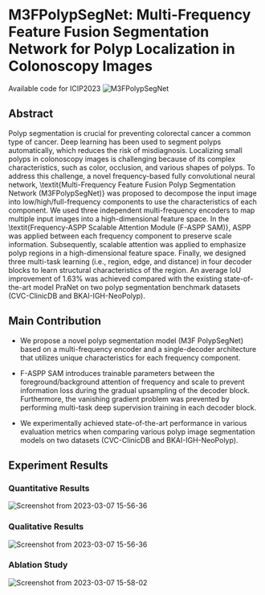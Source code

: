 # M3FPolypSegNet: Multi-Frequency Feature Fusion Segmentation Network for Polyp Localization in Colonoscopy Images
Available code for ICIP2023
![M3FPolypSegNet](https://user-images.githubusercontent.com/77310264/223346757-0774fd2f-4dff-4753-a66c-1baa40ab32f2.png)

## Abstract
Polyp segmentation is crucial for preventing colorectal cancer a common type of cancer. Deep learning has been used to segment polyps automatically, which reduces the risk of misdiagnosis. Localizing small polyps in colonoscopy images is challenging because of its complex characteristics, such as color, occlusion, and various shapes of polyps. To address this challenge, a novel frequency-based fully convolutional neural network, \textit{Multi-Frequency Feature Fusion Polyp Segmentation Network (M3FPolypSegNet)} was proposed to decompose the input image into low/high/full-frequency components to use the characteristics of each component. We used three independent multi-frequency encoders to map multiple input images into a high-dimensional feature space. In the \textit{Frequency-ASPP Scalable Attention Module (F-ASPP SAM)}, ASPP was applied between each frequency component to preserve scale information. Subsequently, scalable attention was applied to emphasize polyp regions in a high-dimensional feature space. Finally, we designed three multi-task learning (i.e., region, edge, and distance) in four decoder blocks to learn structural characteristics of the region. An average IoU improvement of 1.63% was achieved compared with the existing state-of-the-art model PraNet on two polyp segmentation benchmark datasets (CVC-ClinicDB and BKAI-IGH-NeoPolyp).

## Main Contribution

- We propose a novel polyp segmentation model (M3F PolypSegNet) based on a multi-frequency encoder and a single-decoder architecture that utilizes unique characteristics for each frequency component.

- F-ASPP SAM introduces trainable parameters between the foreground/background attention of frequency and scale to prevent information loss during the gradual upsampling of the decoder block. Furthermore, the vanishing gradient problem was prevented by performing multi-task deep supervision training in each decoder block.

- We experimentally achieved state-of-the-art performance in various evaluation metrics when comparing various polyp image segmentation models on two datasets (CVC-ClinicDB and BKAI-IGH-NeoPolyp).

## Experiment Results
### Quantitative Results
![Screenshot from 2023-03-07 15-56-36](https://user-images.githubusercontent.com/77310264/223347217-835dfd0a-d559-47cd-941d-71224ee25b38.png)

### Qualitative Results
![Screenshot from 2023-03-07 15-56-36](https://user-images.githubusercontent.com/77310264/223347320-cad5e976-22c2-4cf1-bbbc-c527e832d484.png)

### Ablation Study
![Screenshot from 2023-03-07 15-58-02](https://user-images.githubusercontent.com/77310264/223347420-4c4e5c4b-d892-45ff-a463-b60659042cc6.png)
